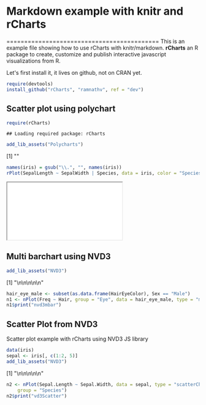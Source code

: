 # Markdown example with knitr and rCharts
===========================================
This is an example file showing how to use rCharts with knitr/markdown. **rCharts** an R package to create, customize and publish interactive javascript visualizations from R.

Let's first install it, it lives on github, not on CRAN yet.

```r
require(devtools)
install_github("rCharts", "ramnathv", ref = "dev")
```



## Scatter plot using polychart


```r
require(rCharts)
```

```
## Loading required package: rCharts
```

```r
add_lib_assets("Polycharts")
```

[1] "<script type='text/javascript' src=/Library/Frameworks/R.framework/Versions/3.0/Resources/library/rCharts/libraries/Polycharts/js/polychart2.standalone.js></script>"

```r
names(iris) = gsub("\\.", "", names(iris))
rPlot(SepalLength ~ SepalWidth | Species, data = iris, color = "Species", type = "point")
```

<iframe src=figure/unnamed-chunk-2.html seamless></iframe>


## Multi barchart using NVD3

```r
add_lib_assets("NVD3")
```

[1] "<link rel='stylesheet' href=/Library/Frameworks/R.framework/Versions/3.0/Resources/library/rCharts/libraries/NVD3/css/nv.d3.css>\n<link rel='stylesheet' href=/Library/Frameworks/R.framework/Versions/3.0/Resources/library/rCharts/libraries/NVD3/css/rNVD3.css>\n<script type='text/javascript' src=/Library/Frameworks/R.framework/Versions/3.0/Resources/library/rCharts/libraries/NVD3/js/jquery-1.8.2.min.js></script>\n<script type='text/javascript' src=/Library/Frameworks/R.framework/Versions/3.0/Resources/library/rCharts/libraries/NVD3/js/d3.v3.min.js></script>\n<script type='text/javascript' src=/Library/Frameworks/R.framework/Versions/3.0/Resources/library/rCharts/libraries/NVD3/js/nv.d3.min-new.js></script>\n<script type='text/javascript' src=/Library/Frameworks/R.framework/Versions/3.0/Resources/library/rCharts/libraries/NVD3/js/fisheye.js></script>"

```r
hair_eye_male <- subset(as.data.frame(HairEyeColor), Sex == "Male")
n1 <- nPlot(Freq ~ Hair, group = "Eye", data = hair_eye_male, type = "multiBarChart")
n1$print("nvd3mbar")
```


<div id = 'nvd3mbar' class = 'rChart nvd3'></div>
<script type='text/javascript'>
 $(document).ready(function(){
      drawnvd3mbar()
    });
    function drawnvd3mbar(){  
      var opts = {
 "dom": "nvd3mbar",
"width":    800,
"height":    400,
"x": "Hair",
"y": "Freq",
"group": "Eye",
"type": "multiBarChart",
"id": "nvd3mbar" 
},
        data = [
 {
 "Hair": "Black",
"Eye": "Brown",
"Sex": "Male",
"Freq":     32 
},
{
 "Hair": "Brown",
"Eye": "Brown",
"Sex": "Male",
"Freq":     53 
},
{
 "Hair": "Red",
"Eye": "Brown",
"Sex": "Male",
"Freq":     10 
},
{
 "Hair": "Blond",
"Eye": "Brown",
"Sex": "Male",
"Freq":      3 
},
{
 "Hair": "Black",
"Eye": "Blue",
"Sex": "Male",
"Freq":     11 
},
{
 "Hair": "Brown",
"Eye": "Blue",
"Sex": "Male",
"Freq":     50 
},
{
 "Hair": "Red",
"Eye": "Blue",
"Sex": "Male",
"Freq":     10 
},
{
 "Hair": "Blond",
"Eye": "Blue",
"Sex": "Male",
"Freq":     30 
},
{
 "Hair": "Black",
"Eye": "Hazel",
"Sex": "Male",
"Freq":     10 
},
{
 "Hair": "Brown",
"Eye": "Hazel",
"Sex": "Male",
"Freq":     25 
},
{
 "Hair": "Red",
"Eye": "Hazel",
"Sex": "Male",
"Freq":      7 
},
{
 "Hair": "Blond",
"Eye": "Hazel",
"Sex": "Male",
"Freq":      5 
},
{
 "Hair": "Black",
"Eye": "Green",
"Sex": "Male",
"Freq":      3 
},
{
 "Hair": "Brown",
"Eye": "Green",
"Sex": "Male",
"Freq":     15 
},
{
 "Hair": "Red",
"Eye": "Green",
"Sex": "Male",
"Freq":      7 
},
{
 "Hair": "Blond",
"Eye": "Green",
"Sex": "Male",
"Freq":      8 
} 
]
  
      var data = d3.nest()
        .key(function(d){
          return opts.group === undefined ? 'main' : d[opts.group]
        })
        .entries(data)
      
      nv.addGraph(function() {
        var chart = nv.models[opts.type]()
          .x(function(d) { return d[opts.x] })
          .y(function(d) { return d[opts.y] })
          .width(opts.width)
          .height(opts.height)
         
        
          
        

        
        
        
      
       d3.select("#" + opts.id)
        .append('svg')
        .datum(data)
        .transition().duration(500)
        .call(chart);

       nv.utils.windowResize(chart.update);
       return chart;
      });
    };
</script>



## Scatter Plot from NVD3
Scatter plot example with rCharts using NVD3 JS library

```r
data(iris)
sepal <- iris[, c(1:2, 5)]
add_lib_assets("NVD3")
```

[1] "<link rel='stylesheet' href=/Library/Frameworks/R.framework/Versions/3.0/Resources/library/rCharts/libraries/NVD3/css/nv.d3.css>\n<link rel='stylesheet' href=/Library/Frameworks/R.framework/Versions/3.0/Resources/library/rCharts/libraries/NVD3/css/rNVD3.css>\n<script type='text/javascript' src=/Library/Frameworks/R.framework/Versions/3.0/Resources/library/rCharts/libraries/NVD3/js/jquery-1.8.2.min.js></script>\n<script type='text/javascript' src=/Library/Frameworks/R.framework/Versions/3.0/Resources/library/rCharts/libraries/NVD3/js/d3.v3.min.js></script>\n<script type='text/javascript' src=/Library/Frameworks/R.framework/Versions/3.0/Resources/library/rCharts/libraries/NVD3/js/nv.d3.min-new.js></script>\n<script type='text/javascript' src=/Library/Frameworks/R.framework/Versions/3.0/Resources/library/rCharts/libraries/NVD3/js/fisheye.js></script>"

```r
n2 <- nPlot(Sepal.Length ~ Sepal.Width, data = sepal, type = "scatterChart", 
    group = "Species")
n2$print("vd3Scatter")
```


<div id = 'vd3Scatter' class = 'rChart nvd3'></div>
<script type='text/javascript'>
 $(document).ready(function(){
      drawvd3Scatter()
    });
    function drawvd3Scatter(){  
      var opts = {
 "dom": "vd3Scatter",
"width":    800,
"height":    400,
"x": "Sepal.Width",
"y": "Sepal.Length",
"type": "scatterChart",
"group": "Species",
"id": "vd3Scatter" 
},
        data = [
 {
 "Sepal.Length":    5.1,
"Sepal.Width":    3.5,
"Species": "setosa" 
},
{
 "Sepal.Length":    4.9,
"Sepal.Width":      3,
"Species": "setosa" 
},
{
 "Sepal.Length":    4.7,
"Sepal.Width":    3.2,
"Species": "setosa" 
},
{
 "Sepal.Length":    4.6,
"Sepal.Width":    3.1,
"Species": "setosa" 
},
{
 "Sepal.Length":      5,
"Sepal.Width":    3.6,
"Species": "setosa" 
},
{
 "Sepal.Length":    5.4,
"Sepal.Width":    3.9,
"Species": "setosa" 
},
{
 "Sepal.Length":    4.6,
"Sepal.Width":    3.4,
"Species": "setosa" 
},
{
 "Sepal.Length":      5,
"Sepal.Width":    3.4,
"Species": "setosa" 
},
{
 "Sepal.Length":    4.4,
"Sepal.Width":    2.9,
"Species": "setosa" 
},
{
 "Sepal.Length":    4.9,
"Sepal.Width":    3.1,
"Species": "setosa" 
},
{
 "Sepal.Length":    5.4,
"Sepal.Width":    3.7,
"Species": "setosa" 
},
{
 "Sepal.Length":    4.8,
"Sepal.Width":    3.4,
"Species": "setosa" 
},
{
 "Sepal.Length":    4.8,
"Sepal.Width":      3,
"Species": "setosa" 
},
{
 "Sepal.Length":    4.3,
"Sepal.Width":      3,
"Species": "setosa" 
},
{
 "Sepal.Length":    5.8,
"Sepal.Width":      4,
"Species": "setosa" 
},
{
 "Sepal.Length":    5.7,
"Sepal.Width":    4.4,
"Species": "setosa" 
},
{
 "Sepal.Length":    5.4,
"Sepal.Width":    3.9,
"Species": "setosa" 
},
{
 "Sepal.Length":    5.1,
"Sepal.Width":    3.5,
"Species": "setosa" 
},
{
 "Sepal.Length":    5.7,
"Sepal.Width":    3.8,
"Species": "setosa" 
},
{
 "Sepal.Length":    5.1,
"Sepal.Width":    3.8,
"Species": "setosa" 
},
{
 "Sepal.Length":    5.4,
"Sepal.Width":    3.4,
"Species": "setosa" 
},
{
 "Sepal.Length":    5.1,
"Sepal.Width":    3.7,
"Species": "setosa" 
},
{
 "Sepal.Length":    4.6,
"Sepal.Width":    3.6,
"Species": "setosa" 
},
{
 "Sepal.Length":    5.1,
"Sepal.Width":    3.3,
"Species": "setosa" 
},
{
 "Sepal.Length":    4.8,
"Sepal.Width":    3.4,
"Species": "setosa" 
},
{
 "Sepal.Length":      5,
"Sepal.Width":      3,
"Species": "setosa" 
},
{
 "Sepal.Length":      5,
"Sepal.Width":    3.4,
"Species": "setosa" 
},
{
 "Sepal.Length":    5.2,
"Sepal.Width":    3.5,
"Species": "setosa" 
},
{
 "Sepal.Length":    5.2,
"Sepal.Width":    3.4,
"Species": "setosa" 
},
{
 "Sepal.Length":    4.7,
"Sepal.Width":    3.2,
"Species": "setosa" 
},
{
 "Sepal.Length":    4.8,
"Sepal.Width":    3.1,
"Species": "setosa" 
},
{
 "Sepal.Length":    5.4,
"Sepal.Width":    3.4,
"Species": "setosa" 
},
{
 "Sepal.Length":    5.2,
"Sepal.Width":    4.1,
"Species": "setosa" 
},
{
 "Sepal.Length":    5.5,
"Sepal.Width":    4.2,
"Species": "setosa" 
},
{
 "Sepal.Length":    4.9,
"Sepal.Width":    3.1,
"Species": "setosa" 
},
{
 "Sepal.Length":      5,
"Sepal.Width":    3.2,
"Species": "setosa" 
},
{
 "Sepal.Length":    5.5,
"Sepal.Width":    3.5,
"Species": "setosa" 
},
{
 "Sepal.Length":    4.9,
"Sepal.Width":    3.6,
"Species": "setosa" 
},
{
 "Sepal.Length":    4.4,
"Sepal.Width":      3,
"Species": "setosa" 
},
{
 "Sepal.Length":    5.1,
"Sepal.Width":    3.4,
"Species": "setosa" 
},
{
 "Sepal.Length":      5,
"Sepal.Width":    3.5,
"Species": "setosa" 
},
{
 "Sepal.Length":    4.5,
"Sepal.Width":    2.3,
"Species": "setosa" 
},
{
 "Sepal.Length":    4.4,
"Sepal.Width":    3.2,
"Species": "setosa" 
},
{
 "Sepal.Length":      5,
"Sepal.Width":    3.5,
"Species": "setosa" 
},
{
 "Sepal.Length":    5.1,
"Sepal.Width":    3.8,
"Species": "setosa" 
},
{
 "Sepal.Length":    4.8,
"Sepal.Width":      3,
"Species": "setosa" 
},
{
 "Sepal.Length":    5.1,
"Sepal.Width":    3.8,
"Species": "setosa" 
},
{
 "Sepal.Length":    4.6,
"Sepal.Width":    3.2,
"Species": "setosa" 
},
{
 "Sepal.Length":    5.3,
"Sepal.Width":    3.7,
"Species": "setosa" 
},
{
 "Sepal.Length":      5,
"Sepal.Width":    3.3,
"Species": "setosa" 
},
{
 "Sepal.Length":      7,
"Sepal.Width":    3.2,
"Species": "versicolor" 
},
{
 "Sepal.Length":    6.4,
"Sepal.Width":    3.2,
"Species": "versicolor" 
},
{
 "Sepal.Length":    6.9,
"Sepal.Width":    3.1,
"Species": "versicolor" 
},
{
 "Sepal.Length":    5.5,
"Sepal.Width":    2.3,
"Species": "versicolor" 
},
{
 "Sepal.Length":    6.5,
"Sepal.Width":    2.8,
"Species": "versicolor" 
},
{
 "Sepal.Length":    5.7,
"Sepal.Width":    2.8,
"Species": "versicolor" 
},
{
 "Sepal.Length":    6.3,
"Sepal.Width":    3.3,
"Species": "versicolor" 
},
{
 "Sepal.Length":    4.9,
"Sepal.Width":    2.4,
"Species": "versicolor" 
},
{
 "Sepal.Length":    6.6,
"Sepal.Width":    2.9,
"Species": "versicolor" 
},
{
 "Sepal.Length":    5.2,
"Sepal.Width":    2.7,
"Species": "versicolor" 
},
{
 "Sepal.Length":      5,
"Sepal.Width":      2,
"Species": "versicolor" 
},
{
 "Sepal.Length":    5.9,
"Sepal.Width":      3,
"Species": "versicolor" 
},
{
 "Sepal.Length":      6,
"Sepal.Width":    2.2,
"Species": "versicolor" 
},
{
 "Sepal.Length":    6.1,
"Sepal.Width":    2.9,
"Species": "versicolor" 
},
{
 "Sepal.Length":    5.6,
"Sepal.Width":    2.9,
"Species": "versicolor" 
},
{
 "Sepal.Length":    6.7,
"Sepal.Width":    3.1,
"Species": "versicolor" 
},
{
 "Sepal.Length":    5.6,
"Sepal.Width":      3,
"Species": "versicolor" 
},
{
 "Sepal.Length":    5.8,
"Sepal.Width":    2.7,
"Species": "versicolor" 
},
{
 "Sepal.Length":    6.2,
"Sepal.Width":    2.2,
"Species": "versicolor" 
},
{
 "Sepal.Length":    5.6,
"Sepal.Width":    2.5,
"Species": "versicolor" 
},
{
 "Sepal.Length":    5.9,
"Sepal.Width":    3.2,
"Species": "versicolor" 
},
{
 "Sepal.Length":    6.1,
"Sepal.Width":    2.8,
"Species": "versicolor" 
},
{
 "Sepal.Length":    6.3,
"Sepal.Width":    2.5,
"Species": "versicolor" 
},
{
 "Sepal.Length":    6.1,
"Sepal.Width":    2.8,
"Species": "versicolor" 
},
{
 "Sepal.Length":    6.4,
"Sepal.Width":    2.9,
"Species": "versicolor" 
},
{
 "Sepal.Length":    6.6,
"Sepal.Width":      3,
"Species": "versicolor" 
},
{
 "Sepal.Length":    6.8,
"Sepal.Width":    2.8,
"Species": "versicolor" 
},
{
 "Sepal.Length":    6.7,
"Sepal.Width":      3,
"Species": "versicolor" 
},
{
 "Sepal.Length":      6,
"Sepal.Width":    2.9,
"Species": "versicolor" 
},
{
 "Sepal.Length":    5.7,
"Sepal.Width":    2.6,
"Species": "versicolor" 
},
{
 "Sepal.Length":    5.5,
"Sepal.Width":    2.4,
"Species": "versicolor" 
},
{
 "Sepal.Length":    5.5,
"Sepal.Width":    2.4,
"Species": "versicolor" 
},
{
 "Sepal.Length":    5.8,
"Sepal.Width":    2.7,
"Species": "versicolor" 
},
{
 "Sepal.Length":      6,
"Sepal.Width":    2.7,
"Species": "versicolor" 
},
{
 "Sepal.Length":    5.4,
"Sepal.Width":      3,
"Species": "versicolor" 
},
{
 "Sepal.Length":      6,
"Sepal.Width":    3.4,
"Species": "versicolor" 
},
{
 "Sepal.Length":    6.7,
"Sepal.Width":    3.1,
"Species": "versicolor" 
},
{
 "Sepal.Length":    6.3,
"Sepal.Width":    2.3,
"Species": "versicolor" 
},
{
 "Sepal.Length":    5.6,
"Sepal.Width":      3,
"Species": "versicolor" 
},
{
 "Sepal.Length":    5.5,
"Sepal.Width":    2.5,
"Species": "versicolor" 
},
{
 "Sepal.Length":    5.5,
"Sepal.Width":    2.6,
"Species": "versicolor" 
},
{
 "Sepal.Length":    6.1,
"Sepal.Width":      3,
"Species": "versicolor" 
},
{
 "Sepal.Length":    5.8,
"Sepal.Width":    2.6,
"Species": "versicolor" 
},
{
 "Sepal.Length":      5,
"Sepal.Width":    2.3,
"Species": "versicolor" 
},
{
 "Sepal.Length":    5.6,
"Sepal.Width":    2.7,
"Species": "versicolor" 
},
{
 "Sepal.Length":    5.7,
"Sepal.Width":      3,
"Species": "versicolor" 
},
{
 "Sepal.Length":    5.7,
"Sepal.Width":    2.9,
"Species": "versicolor" 
},
{
 "Sepal.Length":    6.2,
"Sepal.Width":    2.9,
"Species": "versicolor" 
},
{
 "Sepal.Length":    5.1,
"Sepal.Width":    2.5,
"Species": "versicolor" 
},
{
 "Sepal.Length":    5.7,
"Sepal.Width":    2.8,
"Species": "versicolor" 
},
{
 "Sepal.Length":    6.3,
"Sepal.Width":    3.3,
"Species": "virginica" 
},
{
 "Sepal.Length":    5.8,
"Sepal.Width":    2.7,
"Species": "virginica" 
},
{
 "Sepal.Length":    7.1,
"Sepal.Width":      3,
"Species": "virginica" 
},
{
 "Sepal.Length":    6.3,
"Sepal.Width":    2.9,
"Species": "virginica" 
},
{
 "Sepal.Length":    6.5,
"Sepal.Width":      3,
"Species": "virginica" 
},
{
 "Sepal.Length":    7.6,
"Sepal.Width":      3,
"Species": "virginica" 
},
{
 "Sepal.Length":    4.9,
"Sepal.Width":    2.5,
"Species": "virginica" 
},
{
 "Sepal.Length":    7.3,
"Sepal.Width":    2.9,
"Species": "virginica" 
},
{
 "Sepal.Length":    6.7,
"Sepal.Width":    2.5,
"Species": "virginica" 
},
{
 "Sepal.Length":    7.2,
"Sepal.Width":    3.6,
"Species": "virginica" 
},
{
 "Sepal.Length":    6.5,
"Sepal.Width":    3.2,
"Species": "virginica" 
},
{
 "Sepal.Length":    6.4,
"Sepal.Width":    2.7,
"Species": "virginica" 
},
{
 "Sepal.Length":    6.8,
"Sepal.Width":      3,
"Species": "virginica" 
},
{
 "Sepal.Length":    5.7,
"Sepal.Width":    2.5,
"Species": "virginica" 
},
{
 "Sepal.Length":    5.8,
"Sepal.Width":    2.8,
"Species": "virginica" 
},
{
 "Sepal.Length":    6.4,
"Sepal.Width":    3.2,
"Species": "virginica" 
},
{
 "Sepal.Length":    6.5,
"Sepal.Width":      3,
"Species": "virginica" 
},
{
 "Sepal.Length":    7.7,
"Sepal.Width":    3.8,
"Species": "virginica" 
},
{
 "Sepal.Length":    7.7,
"Sepal.Width":    2.6,
"Species": "virginica" 
},
{
 "Sepal.Length":      6,
"Sepal.Width":    2.2,
"Species": "virginica" 
},
{
 "Sepal.Length":    6.9,
"Sepal.Width":    3.2,
"Species": "virginica" 
},
{
 "Sepal.Length":    5.6,
"Sepal.Width":    2.8,
"Species": "virginica" 
},
{
 "Sepal.Length":    7.7,
"Sepal.Width":    2.8,
"Species": "virginica" 
},
{
 "Sepal.Length":    6.3,
"Sepal.Width":    2.7,
"Species": "virginica" 
},
{
 "Sepal.Length":    6.7,
"Sepal.Width":    3.3,
"Species": "virginica" 
},
{
 "Sepal.Length":    7.2,
"Sepal.Width":    3.2,
"Species": "virginica" 
},
{
 "Sepal.Length":    6.2,
"Sepal.Width":    2.8,
"Species": "virginica" 
},
{
 "Sepal.Length":    6.1,
"Sepal.Width":      3,
"Species": "virginica" 
},
{
 "Sepal.Length":    6.4,
"Sepal.Width":    2.8,
"Species": "virginica" 
},
{
 "Sepal.Length":    7.2,
"Sepal.Width":      3,
"Species": "virginica" 
},
{
 "Sepal.Length":    7.4,
"Sepal.Width":    2.8,
"Species": "virginica" 
},
{
 "Sepal.Length":    7.9,
"Sepal.Width":    3.8,
"Species": "virginica" 
},
{
 "Sepal.Length":    6.4,
"Sepal.Width":    2.8,
"Species": "virginica" 
},
{
 "Sepal.Length":    6.3,
"Sepal.Width":    2.8,
"Species": "virginica" 
},
{
 "Sepal.Length":    6.1,
"Sepal.Width":    2.6,
"Species": "virginica" 
},
{
 "Sepal.Length":    7.7,
"Sepal.Width":      3,
"Species": "virginica" 
},
{
 "Sepal.Length":    6.3,
"Sepal.Width":    3.4,
"Species": "virginica" 
},
{
 "Sepal.Length":    6.4,
"Sepal.Width":    3.1,
"Species": "virginica" 
},
{
 "Sepal.Length":      6,
"Sepal.Width":      3,
"Species": "virginica" 
},
{
 "Sepal.Length":    6.9,
"Sepal.Width":    3.1,
"Species": "virginica" 
},
{
 "Sepal.Length":    6.7,
"Sepal.Width":    3.1,
"Species": "virginica" 
},
{
 "Sepal.Length":    6.9,
"Sepal.Width":    3.1,
"Species": "virginica" 
},
{
 "Sepal.Length":    5.8,
"Sepal.Width":    2.7,
"Species": "virginica" 
},
{
 "Sepal.Length":    6.8,
"Sepal.Width":    3.2,
"Species": "virginica" 
},
{
 "Sepal.Length":    6.7,
"Sepal.Width":    3.3,
"Species": "virginica" 
},
{
 "Sepal.Length":    6.7,
"Sepal.Width":      3,
"Species": "virginica" 
},
{
 "Sepal.Length":    6.3,
"Sepal.Width":    2.5,
"Species": "virginica" 
},
{
 "Sepal.Length":    6.5,
"Sepal.Width":      3,
"Species": "virginica" 
},
{
 "Sepal.Length":    6.2,
"Sepal.Width":    3.4,
"Species": "virginica" 
},
{
 "Sepal.Length":    5.9,
"Sepal.Width":      3,
"Species": "virginica" 
} 
]
  
      var data = d3.nest()
        .key(function(d){
          return opts.group === undefined ? 'main' : d[opts.group]
        })
        .entries(data)
      
      nv.addGraph(function() {
        var chart = nv.models[opts.type]()
          .x(function(d) { return d[opts.x] })
          .y(function(d) { return d[opts.y] })
          .width(opts.width)
          .height(opts.height)
         
        
          
        

        
        
        
      
       d3.select("#" + opts.id)
        .append('svg')
        .datum(data)
        .transition().duration(500)
        .call(chart);

       nv.utils.windowResize(chart.update);
       return chart;
      });
    };
</script>


